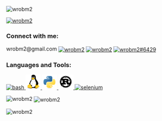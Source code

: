 <p align="left"> <img src="https://komarev.com/ghpvc/?username=wrobm2&label=Profile%20views&color=0e75b6&style=flat" alt="wrobm2" /> </p>

<p align="left"> <a href="https://github.com/ryo-ma/github-profile-trophy"><img src="https://github-profile-trophy.vercel.app/?username=wrobm2" alt="wrobm2" /></a> </p>

<h3 align="left">Connect with me:</h3>
<p align="left">
wrobm2@gmail.com
<a href="https://instagram.com/wrobm2" target="blank"><img align="center" src="https://raw.githubusercontent.com/rahuldkjain/github-profile-readme-generator/master/src/images/icons/Social/instagram.svg" alt="wrobm2" height="30" width="40" /></a>
<a href="https://www.leetcode.com/wrobm2" target="blank"><img align="center" src="https://raw.githubusercontent.com/rahuldkjain/github-profile-readme-generator/master/src/images/icons/Social/leet-code.svg" alt="wrobm2" height="30" width="40" /></a>
<a href="https://discord.gg/wrobm2#6429" target="blank"><img align="center" src="https://raw.githubusercontent.com/rahuldkjain/github-profile-readme-generator/master/src/images/icons/Social/discord.svg" alt="wrobm2#6429" height="30" width="40" /></a>
</p>

<h3 align="left">Languages and Tools:</h3>
<p align="left"> <a href="https://www.gnu.org/software/bash/" target="_blank" rel="noreferrer"> <img src="https://www.vectorlogo.zone/logos/gnu_bash/gnu_bash-icon.svg" alt="bash" width="40" height="40"/> </a> <a href="https://www.linux.org/" target="_blank" rel="noreferrer"> <img src="https://raw.githubusercontent.com/devicons/devicon/master/icons/linux/linux-original.svg" alt="linux" width="40" height="40"/> </a> <a href="https://www.python.org" target="_blank" rel="noreferrer"> <img src="https://raw.githubusercontent.com/devicons/devicon/master/icons/python/python-original.svg" alt="python" width="40" height="40"/> </a> <a href="https://www.rust-lang.org" target="_blank" rel="noreferrer"> <img src="https://raw.githubusercontent.com/devicons/devicon/master/icons/rust/rust-plain.svg" alt="rust" width="40" height="40"/> </a> <a href="https://www.selenium.dev" target="_blank" rel="noreferrer"> <img src="https://raw.githubusercontent.com/detain/svg-logos/780f25886640cef088af994181646db2f6b1a3f8/svg/selenium-logo.svg" alt="selenium" width="40" height="40"/> </a> </p>

<p><img align="left" src="https://github-readme-stats.vercel.app/api/top-langs?username=wrobm2&show_icons=true&locale=en&layout=compact" alt="wrobm2" /></p>

<p>&nbsp;<img align="center" src="https://github-readme-stats.vercel.app/api?username=wrobm2&show_icons=true&locale=en" alt="wrobm2" /></p>

<p><img align="center" src="https://github-readme-streak-stats.herokuapp.com/?user=wrobm2&" alt="wrobm2" /></p>

